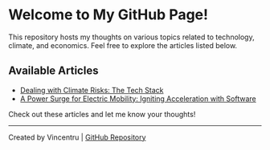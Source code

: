 # Welcome to My GitHub Page!

This repository hosts my thoughts on various topics related to technology, climate, and economics. Feel free to explore the articles listed below.

## Available Articles

- [Dealing with Climate Risks: The Tech Stack](https://medium.com/future-positive/dealing-with-climate-risks-the-tech-stack-937ab0451819?source=user_profile---------0----------------------------)
- [A Power Surge for Electric Mobility: Igniting Acceleration with Software](https://medium.com/@vincentruinet/a-power-surge-for-electric-mobility-igniting-acceleration-with-software-29a9ee78e0d6)

Check out these articles and let me know your thoughts!

---

Created by Vincentru | [GitHub Repository](https://github.com/vincentru/hello.io.git)
